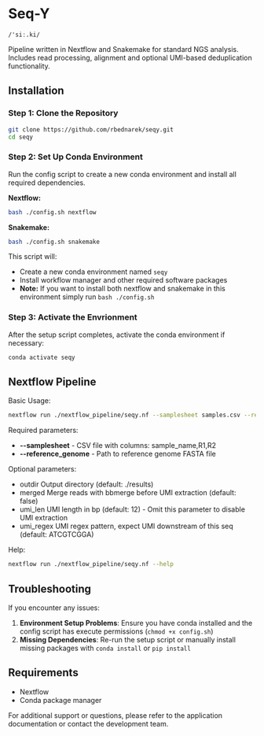 # Seq-Y
`/'siː.ki/`

Pipeline written in Nextflow and Snakemake for standard NGS analysis. Includes read processing, alignment and optional UMI-based deduplication functionality.  

## Installation

### Step 1: Clone the Repository

```bash
git clone https://github.com/rbednarek/seqy.git
cd seqy
```


### Step 2: Set Up Conda Environment

Run the config script to create a new conda environment and install all required dependencies.

**Nextflow:**
```bash
bash ./config.sh nextflow
```
**Snakemake:**
```bash
bash ./config.sh snakemake
```
This script will:
- Create a new conda environment named `seqy`
- Install workflow manager and other required software packages
- **Note:** If you want to install both nextflow and snakemake in this environment simply run `bash ./config.sh`

### Step 3: Activate the Envrionment

After the setup script completes, activate the conda environment if necessary:

```bash
conda activate seqy
```

## Nextflow Pipeline

Basic Usage:

```bash
nextflow run ./nextflow_pipeline/seqy.nf --samplesheet samples.csv --reference_genome genome.fa
```
    
Required parameters:
- **--samplesheet** - CSV file with columns: sample_name,R1,R2
- **--reference_genome** - Path to reference genome FASTA file

    
Optional parameters:
- outdir           Output directory (default: ./results)
- merged           Merge reads with bbmerge before UMI extraction (default: false)
- umi_len          UMI length in bp (default: 12) - Omit this parameter to disable UMI extraction
- umi_regex        UMI regex pattern, expect UMI downstream of this seq (default: ATCGTCGGA)

Help:

```bash
nextflow run ./nextflow_pipeline/seqy.nf --help
```

## Troubleshooting

If you encounter any issues:

1. **Environment Setup Problems**: Ensure you have conda installed and the config script has execute permissions (`chmod +x config.sh`)
2. **Missing Dependencies**: Re-run the setup script or manually install missing packages with `conda install` or `pip install`

## Requirements

- Nextflow
- Conda package manager

For additional support or questions, please refer to the application documentation or contact the development team.



